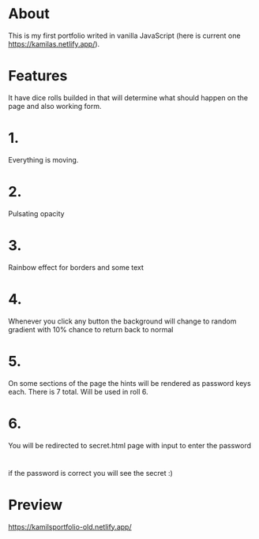 # About
This is my first portfolio writed in vanilla JavaScript (here is current one https://kamilas.netlify.app/).
# Features
It have dice rolls builded in that will determine what should happen on the page and also working form.
# 1.
Everything is moving.
# 2.
Pulsating opacity
# 3.
Rainbow effect for borders and some text
# 4.
Whenever you click any button the background will change to random gradient with 10% chance to return back to normal
# 5.
On some sections of the page the hints will be rendered as password keys each. There is 7 total. Will be used in roll 6.
# 6.
You will be redirected to secret.html page with input to enter the password
#
if the password is correct you will see the secret :)
# Preview
https://kamilsportfolio-old.netlify.app/
